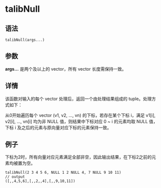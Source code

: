 # talibNull

## 语法

`talibNull(args...)`

## 参数

**args...** 是两个及以上的 vector，所有 vector 长度需保持一致。

## 详情

该函数对输入的每个 vector 处理后，返回一个由处理结果组成的 tuple。处理方式如下：

从0开始遍历每个 vector (v1, v2, …, vn) 的下标，若存在某个下标 i，满足 v1[i], v2[i],
..., vn[i] 均为非 NULL 值，则结果中下标对应 0 ~ i 的元素均取 NULL 值，下标 i 及之后的元素与原向量对应下标的元素保持一致。

## 例子

下标为2时，所有向量对应元素满足全部非空，因此输出结果，在下标2之前的元素均被置为空。

```
talibNull(2 3 4 5 6, NULL 1 2 NULL 4, 7 NULL 9 10 11)
// output
([,,4,5,6],[,,2,,4],[,,9,10,11])
```

